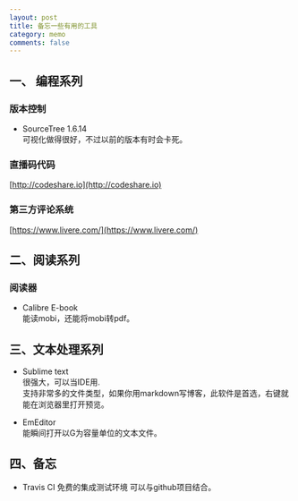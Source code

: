 ```yaml
---
layout: post
title: 备忘一些有用的工具
category: memo
comments: false
---
```


## 一、 编程系列

### 版本控制

- SourceTree 1.6.14  
 可视化做得很好，不过以前的版本有时会卡死。

### 直播码代码

[http://codeshare.io](http://codeshare.io)

### 第三方评论系统

[https://www.livere.com/](https://www.livere.com/)

## 二、阅读系列

### 阅读器

- Calibre E-book  
能读mobi，还能将mobi转pdf。

## 三、文本处理系列

- Sublime text   
	很强大，可以当IDE用.  
	支持非常多的文件类型，如果你用markdown写博客，此软件是首选，右键就能在浏览器里打开预览。

- EmEditor  
	能瞬间打开以G为容量单位的文本文件。

## 四、备忘

- Travis CI 免费的集成测试环境
可以与github项目结合。

